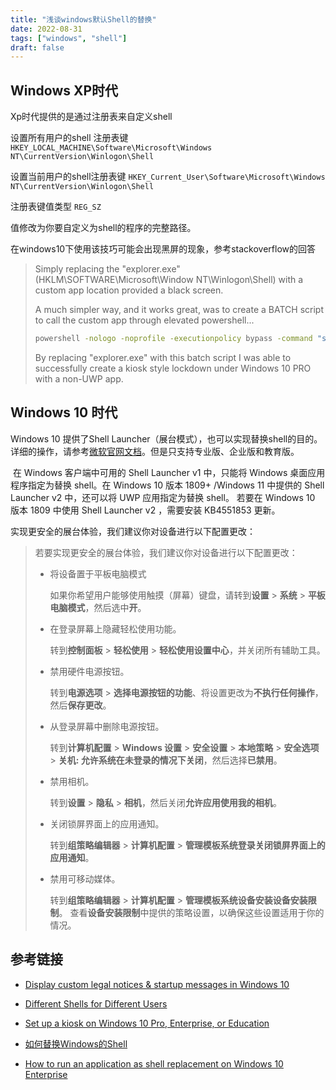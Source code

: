 ```yaml
---
title: "浅谈windows默认Shell的替换"
date: 2022-08-31
tags: ["windows", "shell"]
draft: false
---
```


## Windows XP时代

Xp时代提供的是通过注册表来自定义shell

设置所有用户的shell 注册表键`HKEY_LOCAL_MACHINE\Software\Microsoft\Windows NT\CurrentVersion\Winlogon\Shell`

设置当前用户的shell注册表键 `HKEY_Current_User\Software\Microsoft\Windows NT\CurrentVersion\Winlogon\Shell`

注册表键值类型 `REG_SZ`

值修改为你要自定义为shell的程序的完整路径。

在windows10下使用该技巧可能会出现黑屏的现象，参考stackoverflow的回答

>Simply replacing the "explorer.exe" (HKLM\SOFTWARE\Microsoft\Window NT\Winlogon\Shell) with a custom app location provided a black screen.
>
>A much simpler way, and it works great, was to create a BATCH script to call the custom app through elevated powershell...
>
>```bash
>powershell -nologo -noprofile -executionpolicy bypass -command "start-process -verb 'runas' -filepath <full path of custom app executable>"
>```
>
>By replacing "explorer.exe" with this batch script I was able to successfully create a kiosk style lockdown under Windows 10 PRO with a non-UWP app.

## Windows 10 时代

   Windows 10 提供了Shell Launcher（展台模式），也可以实现替换shell的目的。详细的操作，请参考[微软官网文档](https://docs.microsoft.com/en-us/windows-hardware/customize/enterprise/shell-launcher)。但是只支持专业版、企业版和教育版。

​    在 Windows 客户端中可用的 Shell Launcher v1 中，只能将 Windows 桌面应用程序指定为替换 shell。在 Windows 10 版本 1809+ /Windows 11 中提供的 Shell Launcher v2 中，还可以将 UWP 应用指定为替换 shell。 若要在 Windows 10 版本 1809 中使用 Shell Launcher v2 ，需要安装 KB4551853 更新。

实现更安全的展台体验，我们建议你对设备进行以下配置更改：

> 若要实现更安全的展台体验，我们建议你对设备进行以下配置更改：
>
> - 将设备置于平板电脑模式
>
>   如果你希望用户能够使用触摸（屏幕）键盘，请转到**设置** > **系统** > **平板电脑模式**，然后选中**开**。
>
> - 在登录屏幕上隐藏轻松使用功能。
>
>   转到**控制面板** > **轻松使用** > **轻松使用设置中心**，并关闭所有辅助工具。
>
> - 禁用硬件电源按钮。
>
>   转到**电源选项** > **选择电源按钮的功能**、将设置更改为**不执行任何操作**，然后**保存更改**。
>
> - 从登录屏幕中删除电源按钮。
>
>   转到**计算机配置** > **Windows 设置** > **安全设置** > **本地策略** > **安全选项** > **关机: 允许系统在未登录的情况下关闭**，然后选择**已禁用**。
>
> - 禁用相机。
>
>   转到**设置** > **隐私** > **相机**，然后关闭**允许应用使用我的相机**。
>
> - 关闭锁屏界面上的应用通知。
>
>   转到**组策略编辑器** > **计算机配置** > **管理模板系统登录关闭锁屏界面上的应用通知**。
>
> - 禁用可移动媒体。
>
>   转到**组策略编辑器** > **计算机配置** > **管理模板系统设备安装设备安装限制**。 查看**设备安装限制**中提供的策略设置，以确保这些设置适用于你的情况。

## 参考链接

+ [Display custom legal notices & startup messages in Windows 10](https://www.thewindowsclub.com/displaying-customized-start-message-windows-8)

+ [Different Shells for Different Users](https://docs.microsoft.com/en-us/previous-versions/windows/embedded/ms838576(v=winembedded.5)?redirectedfrom=MSDN)

+ [Set up a kiosk on Windows 10 Pro, Enterprise, or Education](https://github.com/yannanwang1/win-cpub-itpro-docs/blob/master/windows/manage/set-up-a-kiosk-for-windows-10-for-desktop-editions.md)
+ [如何替换Windows的Shell](https://blog.csdn.net/a379039233/article/details/47443555?spm=a2c6h.12873639.article-detail.6.a60e2fe43iNVEM)
+ [How to run an application as shell replacement on Windows 10 Enterprise](https://stackoverflow.com/questions/33364908/how-to-run-an-application-as-shell-replacement-on-windows-10-enterprise)
